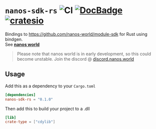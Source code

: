 # ``nanos-sdk-rs`` ![CI](https://github.com/Vurv78/nanos-sdk-rs/actions/workflows/doc.yml/badge.svg) [![DocBadge](https://img.shields.io/website?down_color=red&down_message=Down&label=Docs&logo=rust&up_color=blue&up_message=Online&url=https%3A%2F%2Fvurv78.github.io%2Fnanos-sdk-rs%2Fnanos_sdk_rs)](https://vurv78.github.io/nanos-sdk-rs/nanos_sdk_rs/sdk/index.html) [![cratesio](https://img.shields.io/crates/v/nanos_sdk_rs.svg)](https://crates.io/crates/nanos-sdk-rs)

Bindings to https://github.com/nanos-world/module-sdk for Rust using bindgen.  
See **[nanos world](https://www.nanos.world)**

> Please note that nanos world is in early development, so this could become unstable. Join the discord @ [discord.nanos.world](https://discord.nanos.world)

## Usage
Add this as a dependency to your `Cargo.toml`
```toml
[dependencies]
nanos-sdk-rs = "0.1.0"
```
Then add this to build your project to a .dll
```toml
[lib]
crate-type = ["cdylib"]
```
